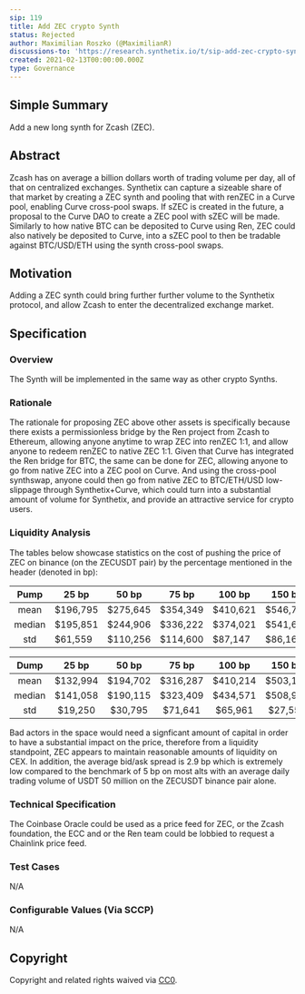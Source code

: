 ```yaml
---
sip: 119
title: Add ZEC crypto Synth
status: Rejected
author: Maximilian Roszko (@MaximilianR)
discussions-to: 'https://research.synthetix.io/t/sip-add-zec-crypto-synth/313'
created: 2021-02-13T00:00:00.000Z
type: Governance
---
```


<!--You can leave these HTML comments in your merged SIP and delete the visible duplicate text guides, they will not appear and may be helpful to refer to if you edit it again. This is the suggested template for new SIPs. Note that an SIP number will be assigned by an editor. When opening a pull request to submit your SIP, please use an abbreviated title in the filename, `sip-draft_title_abbrev.md`. The title should be 44 characters or less.-->

## Simple Summary
<!--"If you can't explain it simply, you don't understand it well enough." Simply describe the outcome the proposed changes intends to achieve. This should be non-technical and accessible to a casual community member.-->

Add a new long synth for Zcash (ZEC).

## Abstract
<!--A short (~200 word) description of the proposed change, the abstract should clearly describe the proposed change. This is what *will* be done if the SIP is implemented, not *why* it should be done or *how* it will be done. If the SIP proposes deploying a new contract, write, "we propose to deploy a new contract that will do x".-->

Zcash has on average a billion dollars worth of trading volume per day, all of that on centralized exchanges. Synthetix can capture a sizeable share of that market by creating a ZEC synth and pooling that with renZEC in a Curve pool, enabling Curve cross-pool swaps. If sZEC is created in the future, a proposal to the Curve DAO to create a ZEC pool with sZEC will be made. Similarly to how native BTC can be deposited to Curve using Ren, ZEC could also natively be deposited to Curve, into a sZEC pool to then be tradable against BTC/USD/ETH using the synth cross-pool swaps.


## Motivation
<!--This is the problem statement. This is the *why* of the SIP. It should clearly explain *why* the current state of the protocol is inadequate.  It is critical that you explain *why* the change is needed, if the SIP proposes changing how something is calculated, you must address *why* the current calculation is innaccurate or wrong. This is not the place to describe how the SIP will address the issue!-->

Adding a ZEC synth could bring further further volume to the Synthetix protocol, and allow Zcash to enter the decentralized exchange market.


## Specification
<!--The specification should describe the syntax and semantics of any new feature, there are five sections
1. Overview
2. Rationale
3. Technical Specification
4. Test Cases
5. Configurable Values
-->

### Overview
<!--This is a high level overview of *how* the SIP will solve the problem. The overview should clearly describe how the new feature will be implemented.-->
The Synth will be implemented in the same way as other crypto Synths.

### Rationale
<!--This is where you explain the reasoning behind how you propose to solve the problem. Why did you propose to implement the change in this way, what were the considerations and trade-offs. The rationale fleshes out what motivated the design and why particular design decisions were made. It should describe alternate designs that were considered and related work. The rationale may also provide evidence of consensus within the community, and should discuss important objections or concerns raised during discussion.-->
The rationale for proposing ZEC above other assets is specifically because there exists a permissionless bridge by the Ren project from Zcash to Ethereum, allowing anyone anytime to wrap ZEC into renZEC 1:1, and allow anyone to redeem renZEC to native ZEC 1:1. Given that Curve has integrated the Ren bridge for BTC, the same can be done for ZEC, allowing anyone to go from native ZEC into a ZEC pool on Curve. And using the cross-pool synthswap, anyone could then go from native ZEC to BTC/ETH/USD low-slippage through Synthetix+Curve, which could turn into a substantial amount of volume for Synthetix, and provide an attractive service for crypto users.

### Liquidity Analysis

The tables below showcase statistics on the cost of pushing the price of ZEC on binance (on the ZECUSDT pair) by the percentage mentioned in the header (denoted in bp):  

|  Pump  	| 25 bp    	| 50 bp    	| 75 bp    	| 100 bp   	| 150 bp   	| 200 bp   	| 400 bp   	| 600 bp     	| 800 bp     	| 1000 bp    	|
|:------:	|----------	|----------	|----------	|----------	|----------	|----------	|----------	|------------	|------------	|------------	|
|  mean  	| $196,795 	| $275,645 	| $354,349 	| $410,621 	| $546,730 	| $616,651 	| $945,025 	| $1,219,954 	| $1,567,042 	| $1,853,732 	|
| median 	| $195,851 	| $244,906 	| $336,222 	| $374,021 	| $541,698 	| $607,510 	| $992,823 	| $1,340,671 	| $1,549,769 	| $1,806,428 	|
|   std  	| $61,559  	| $110,256 	| $114,600 	| $87,147  	| $86,162  	| $67,796  	| $192,825 	| $213,906   	| $308,601   	| $248,518   	|


|  Dump  	|   25 bp  	|   50 bp  	|   75 bp  	|  100 bp  	|  150 bp  	|  200 bp  	|  400 bp  	|  600 bp  	|  800 bp  	|  1000 bp 	|
|:------:	|:--------:	|:--------:	|:--------:	|:--------:	|:--------:	|:--------:	|:--------:	|:--------:	|:--------:	|:--------:	|
|  mean  	| $132,994 	| $194,702 	| $316,287 	| $410,214 	| $503,143 	| $554,849 	| $699,116 	| $791,063 	| $904,981 	| $972,623 	|
| median 	| $141,058 	| $190,115 	| $323,409 	| $434,571 	| $508,997 	| $544,489 	| $678,181 	| $766,982 	| $895,910 	| $953,081 	|
|   std  	| $19,250  	| $30,795  	| $71,641  	| $65,961  	| $27,555  	| $24,443  	| $88,667  	| $84,747  	| $62,588  	| $70,198  	|

 Bad actors in the space would need a signficant amount of capital in order to have a substantial impact on the price, therefore from a liquidity standpoint, ZEC appears to maintain reasonable amounts of liquidity on CEX. In addition, the average bid/ask spread is 2.9 bp which is extremely low compared to the benchmark of 5 bp on most alts with an average daily trading volume of USDT 50 million on the ZECUSDT binance pair alone.   


### Technical Specification
<!--The technical specification should outline the public API of the changes proposed. That is, changes to any of the interfaces Synthetix currently exposes or the creations of new ones.-->
The Coinbase Oracle could be used as a price feed for ZEC, or the Zcash foundation, the ECC and or the Ren team could be lobbied to request a Chainlink price feed.

### Test Cases
<!--Test cases for an implementation are mandatory for SIPs but can be included with the implementation..-->
N/A

### Configurable Values (Via SCCP)
<!--Please list all values configurable via SCCP under this implementation.-->
N/A

## Copyright
Copyright and related rights waived via [CC0](https://creativecommons.org/publicdomain/zero/1.0/).
